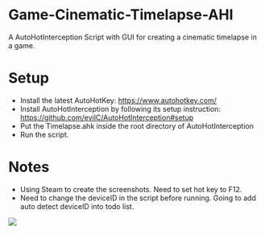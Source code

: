 # Game-Cinematic-Timelapse-AHI
A AutoHotInterception Script with GUI for creating a cinematic timelapse in a game.

# Setup
- Install the latest AutoHotKey: https://www.autohotkey.com/
- Install AutoHotInterception by following its setup instruction: https://github.com/evilC/AutoHotInterception#setup
- Put the Timelapse.ahk inside the root directory of AutoHotInterception
- Run the script.

# Notes
- Using Steam to create the screenshots. Need to set hot key to F12.
- Need to change the deviceID in the script before running. Going to add auto detect deviceID into todo list.

![](https://i.imgur.com/hhMFiH9.png)

